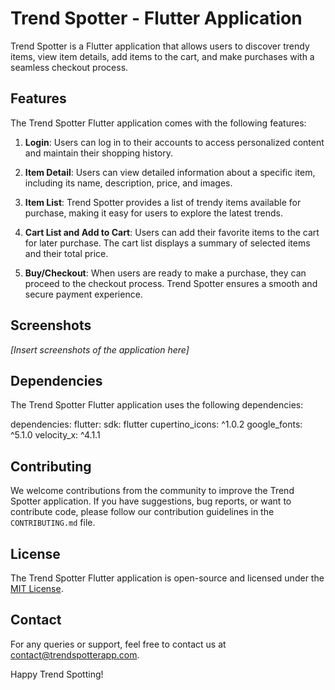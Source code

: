 # Trend Spotter - Flutter Application

Trend Spotter is a Flutter application that allows users to discover trendy items, view item details, add items to the cart, and make purchases with a seamless checkout process.

## Features

The Trend Spotter Flutter application comes with the following features:

1. **Login**: Users can log in to their accounts to access personalized content and maintain their shopping history.

2. **Item Detail**: Users can view detailed information about a specific item, including its name, description, price, and images.

3. **Item List**: Trend Spotter provides a list of trendy items available for purchase, making it easy for users to explore the latest trends.

4. **Cart List and Add to Cart**: Users can add their favorite items to the cart for later purchase. The cart list displays a summary of selected items and their total price.

5. **Buy/Checkout**: When users are ready to make a purchase, they can proceed to the checkout process. Trend Spotter ensures a smooth and secure payment experience.

## Screenshots

*[Insert screenshots of the application here]*


## Dependencies

The Trend Spotter Flutter application uses the following dependencies:

dependencies:
  flutter:
    sdk: flutter
  cupertino_icons: ^1.0.2
  google_fonts: ^5.1.0
  velocity_x: ^4.1.1

## Contributing

We welcome contributions from the community to improve the Trend Spotter application. If you have suggestions, bug reports, or want to contribute code, please follow our contribution guidelines in the `CONTRIBUTING.md` file.

## License

The Trend Spotter Flutter application is open-source and licensed under the [MIT License](https://opensource.org/licenses/MIT).

## Contact

For any queries or support, feel free to contact us at [contact@trendspotterapp.com](mailto:rohanrkc289@gmail.com).

Happy Trend Spotting!